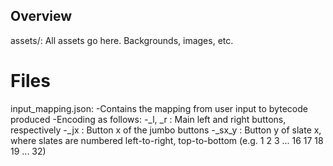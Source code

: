 Overview
-----------------------------------------------------
assets/: All assets go here. Backgrounds, images, etc.


Files
=====================================================
input\_mapping.json:
  -Contains the mapping from user input to bytecode produced
  -Encoding as follows:
    -_l, _r  : Main left and right buttons, respectively
    -_jx     : Button x of the jumbo buttons
    -_sx_y   : Button y of slate x, where slates are numbered left-to-right,
               top-to-bottom (e.g. 1  2  3  ... 16
                                   17 18 19 ... 32)
